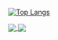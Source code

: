
[![Top Langs](https://github-readme-stats.vercel.app/api/top-langs/?username=AndreaGraziosi&layout=compact)](https://github.com/AndreaGraziosi/github-readme-stats)

<a href="https://github.com/AndreaGraziosi/github-readme-stats">
  <img align="center" src="https://github-readme-stats.vercel.app/api/pin/?username=AndreaGraziosi&repo=github-readme-stats" />
</a>
<a href="https://github.com/AndreaGraziosi/convoychat">
  <img align="center" src="https://github-readme-stats.vercel.app/api/pin/?username=AndreaGraziosi&repo=convoychat" />
</a>

